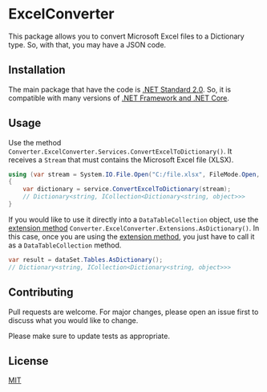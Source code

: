 # ExcelConverter

This package allows you to convert Microsoft Excel files to a Dictionary type. So, with that, you may have a JSON code.

## Installation

The main package that have the code is [.NET Standard 2.0](https://docs.microsoft.com/dotnet/standard/net-standard). So, it is compatible with many versions of [.NET Framework and .NET Core](https://dotnet.microsoft.com/download).

## Usage

Use the method `Converter.ExcelConverter.Services.ConvertExcelToDictionary()`. It receives a `Stream` that must contains the Microsoft Excel file (XLSX).

```csharp
using (var stream = System.IO.File.Open("C:/file.xlsx", FileMode.Open, FileAccess.Read))
{
    var dictionary = service.ConvertExcelToDictionary(stream);
    // Dictionary<string, ICollection<Dictionary<string, object>>>
}
```

If you would like to use it directly into a `DataTableCollection` object, use the [extension method](https://docs.microsoft.com/en-us/dotnet/csharp/programming-guide/classes-and-structs/extension-methods) `Converter.ExcelConverter.Extensions.AsDictionary()`. In this case, once you are using the [extension method](https://docs.microsoft.com/en-us/dotnet/csharp/programming-guide/classes-and-structs/extension-methods), you just have to call it as a `DataTableCollection` method.

```csharp
var result = dataSet.Tables.AsDictionary();
// Dictionary<string, ICollection<Dictionary<string, object>>>
```

## Contributing
Pull requests are welcome. For major changes, please open an issue first to discuss what you would like to change.

Please make sure to update tests as appropriate.

## License
[MIT](https://darnley.mit-license.org/2019)
